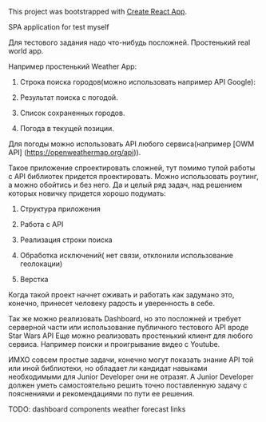 This project was bootstrapped with [Create React App](https://github.com/facebook/create-react-app).

SPA application for test myself

Для тестового задания надо что-нибудь посложней. Простенький real world app.

Например простенький Weather App:

1. Строка поиска городов(можно использовать например API Google):

2. Результат поиска с погодой.

3. Список сохраненных городов.

4. Погода в текущей позиции.

Для погоды можно использовать API любого сервиса(например [OWM API] (https://openweathermap.org/api)). 

Такое приложение спроектировать сложней, тут помимо тупой работы с API библиотек придется проектировать.
Можно использовать роутинг, а можно обойтись и без него. Да и целый ряд задач, над решением которых новичку придется хорошо подумать:

1. Структура приложения

2. Работа с API

3. Реализация строки поиска

4. Обработка исключений( нет связи, отклонили использование геолокации)

5. Верстка

Когда такой проект начнет оживать и работать как задумано это, конечно, принесет человеку радость и уверенность в себе.

Так же можно реализовать Dashboard, но это посложней и требует серверной части или использование публичного тестового API вроде Star Wars API
Еще можно реализовать простенький клиент для любого сервиса. Например поиски и проигрывание видео c Youtube.

ИМХО совсем простые задачи, конечно могут показать знание API той или иной библиотеки, но обладает ли кандидат навыками необходимыми для Junior Developer они не отразят. А Junior Developer должен уметь самостоятельно решить точно поставленную задачу с пояснениями и рекомендациями по пути ее решения. 


TODO: dashboard components
weather
forecast
links
